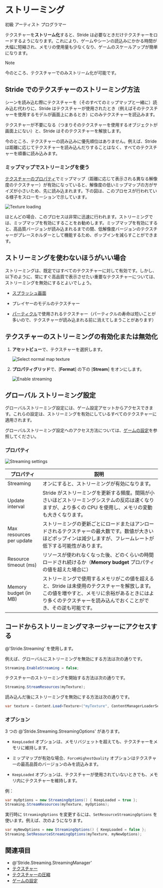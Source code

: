 # ストリーミング
<!--
# Streaming
-->

<span class="badge text-bg-primary">初級</span>
<span class="badge text-bg-success">アーティスト</span>
<span class="badge text-bg-success">プログラマー</span>
<!--
<span class="badge text-bg-primary">Beginner</span>
<span class="badge text-bg-success">Artist</span>
<span class="badge text-bg-success">Programmer</span>
-->

テクスチャーを**ストリーム化**すると、Stride は必要なときだけテクスチャーをロードするようになります。これにより、ゲームやシーンの読込みにかかる時間が大幅に短縮され、メモリの使用量も少なくなり、ゲームのスケールアップが簡単になります。
<!--
When you **stream** textures, Stride only loads them when they're needed. This significantly decreases the time it takes to load a game or scene, uses less memory, and makes your game easier to scale.
-->

>[!Note]
>今のところ、テクスチャーでのみストリーム化が可能です。

<!--
>[!Note]
>Currently, only textures can be streamed.
-->

## Stride でのテクスチャーのストリーミング方法
<!--
## How Stride streams textures
-->

シーンを読み込む際にテクスチャーを（そのすべてのミップマップと一緒に）読み込む代わりに、Stride はテクスチャーが使用されたとき（例えばそのテクスチャーを使用するモデルが画面上にあるとき）にのみテクスチャーを読込みます。
<!--
Instead of loading a texture when Stride loads the scene (with all its mipmaps), Stride only loads it when it's used (eg a model using the texture is onscreen). 
-->

テクスチャーが不要になる（つまりそのテクスチャーを使用するオブジェクトが画面上にない）と、Stride はそのテクスチャーを解放します。
<!--
When the texture is no longer needed (ie no objects that use the texture are onscreen), Stride unloads it.
-->

今のところ、テクスチャーの読み込みに優先順位はありません。例えば、Stride は距離に応じてテクスチャーを読み込んだりすることはなく、すべてのテクスチャーを順番に読み込みます。
<!--
Currently, there's no loading priority for textures. For example, Stride doesn't load textures based on distance; instead, Stride loads them all in sequence.
-->

### ミップマップでストリーミングを使う
<!--
### Using streaming with mipmaps
-->

[テクスチャーのプロパティ](index.md)でミップマップ（距離に応じて表示される異なる解像度のテクスチャー）が有効になっていると、解像度の低いミップマップの方がサイズが小さいため、先に読み込まれます。下の図は、このプロセスが行われている様子をスローモーションで示しています。
<!--
If mipmaps (different-resolution versions of textures displayed at different distances) are enabled in the [texture properties](index.md), the lower-resolution mipmaps load first, as they're smaller in size. The gif below shows this process happening in slow motion.
-->

![Texture loading](media/loading-texture.gif)

ほとんどの場合、このプロセスは非常に迅速に行われます。ストリーミングでは、ミップマップを有効にすることをお勧めします。ミップマップを有効にすると、高品質バージョンが読み込まれるまでの間、低解像度バージョンのテクスチャーがプレースホルダーとして機能するため、ポップインを減らすことができます。
<!--
In most situations, the process is very quick. We recommend you enable mipmaps for streaming as it means lower-resolution versions of textures act as placeholders until the higher-quality versions can load, reducing pop-in.
-->

## ストリーミングを使わないほうがいい場合
<!--
## When **not** to use streaming
-->

ストリーミングは、既定ではすべてのテクスチャーに対して有効です。しかし、以下のように、常にすぐ高品質で表示させたい重要なテクスチャーについては、ストリーミングを無効にするとよいでしょう。
<!--
Streaming is enabled by default for all textures. You might want to disable streaming on important textures you always want to display immediately and in high quality, such as:
-->

* [スプラッシュ画面](../../game-studio/splash-screen.md)

* プレイヤーのモデルのテクスチャー

* [パーティクル](../../particles/index.md)で使用されるテクスチャー（パーティクルの寿命は短いことが多いので、テクスチャーが読み込まれる前に消えてしまうことがあります）

<!--
* [splash screens](../../game-studio/splash-screen.md)

* textures on player models

* textures used in [particles](../../particles/index.md) (particles often have a short lifespan, so might disappear before the texture loads)
-->

## テクスチャーのストリーミングの有効化または無効化
<!--
## Enable or disable streaming on a texture
-->

1. **アセットビュー**で、テクスチャーを選択します。

    ![Select normal map texture](media/select-texture.png)

2. **プロパティグリッド**で、[**Format**] の下の [**Stream**] をオンにします。

    ![Enable streaming](media/enable-streaming.png)

<!--
1. In the **Asset View**, select the texture.

    ![Select normal map texture](media/select-texture.png)

2. In the **Property Grid**, under **Format**, use the **Stream** check box.

    ![Enable streaming](media/enable-streaming.png)
-->

## グローバル ストリーミング設定
<!--
## Global streaming settings
-->

グローバルストリーミング設定には、ゲーム設定アセットからアクセスできます。これらの設定は、ストリーミングを有効にしているすべてのテクスチャーに適用されます。
<!--
You can access the global streaming settings in the Game Settings asset. These settings apply to all textures that have streaming enabled.
-->

グローバルストリーミング設定へのアクセス方法については、[ゲームの設定](../../game-studio/game-settings.md)を参照してください。
<!--
For instructions about how to access the global streaming settings, see the [Game Settings](../../game-studio/game-settings.md) page.
-->

### プロパティ
<!--
### Properties
-->

![Streaming settings](../../game-studio/media/streaming-settings.png)

| プロパティ            | 説明
|----------------------|------------
| Streaming            | オンにすると、ストリーミングが有効になります。
| Update interval | Stride がストリーミングを更新する頻度。間隔が小さいほどストリーミングシステムの反応は速くなりますが、より多くの CPU を使用し、メモリの変動も大きくなります。
| Max resources per update | ストリーミングの更新ごとにロードまたはアンロードされるテクスチャーの最大数です。数値が大きいほどポップインは減少しますが、フレームレートが低下する可能性があります。
| Resource timeout (ms)| リソースが使われなくなった後、どのくらいの時間ロードされ続けるか（**Memory budget** プロパティの値を超えた場合に）
| Memory budget (in MB) | ストリーミングで使用するメモリがこの値を超えると、Stride は未使用のテクスチャーを解放します。この値を増やすと、メモリに余裕があるときにはより多くのテクスチャーを読み込んでおくことができ、その逆も可能です。

<!--
| Property             | Description
|----------------------|------------
| Streaming            | Enable streaming
| Update interval | How frequently Stride updates the streaming. Smaller intervals mean the streaming system reacts faster, but use more CPU and cause more memory fluctuations.
| Max resources per update | The maximum number of textures loaded or unloaded per streaming update. Higher numbers reduce pop-in but might slow down the framerate.
| Resource timeout (ms)| How long resources stay loaded after they're no longer used (when the **memory budget** is exceeded)
| Memory budget (in MB) | When the memory used by streaming exceeds this budget, Stride unloads unused textures. You can increase this to keep more textures loaded when you have memory to spare, and vice versa.
-->

## コードからストリーミングマネージャーにアクセスする
<!--
## Access the streaming manager in code
-->

@'Stride.Streaming' を使用します。
<!--
Use [Streaming](xref:Stride.Streaming).
-->

例えば、グローバルにストリーミングを無効にする方法は次の通りです。
<!--
For example, to disable streaming globally, use:
-->

```cs
Streaming.EnableStreaming = false;
```

テクスチャーのストリーミングを開始する方法は次の通りです。
<!--
To start streaming a texture:
-->

```cs
Streaming.StreamResources(myTexture);
```

読み込んだ後にストリーミングを無効にする方法は次の通りです。
<!--
To disable streaming at load time:
-->

```cs
var texture = Content.Load<Texture>("myTexture", ContentManagerLoaderSettings.StreamingDisabled);
```

### オプション
<!--
### Options
-->

3 つの @'Stride.Streaming.StreamingOptions' があります。
<!--
There are three [StreamingOptions](xref:Stride.Streaming.StreamingOptions):
-->

* `KeepLoaded` オプションは、メモリバジェットを超えても、テクスチャーをメモリに維持します。

* ミップマップが有効な場合、`ForceHighestQuality` オプションはテクスチャーの最高品質のバージョンのみを読込みます。

* `KeepLoaded` オプションは、テクスチャーが使用されていないときでも、メモリ内にテクスチャーを維持します。

<!--
* The `KeepLoaded` option keeps the texture in memory even when the memory budget is exceeded.

* If mipmaps are enabled, the `ForceHighestQuality` option loads only the highest-quality version of the texture.

* The `KeepLoaded` option keeps the texture in memory even when it's not used.
-->

例：
<!--
For example:
-->

```cs
var myOptions = new StreamingOptions() { KeepLoaded = true };
Streaming.StreamResources(myTexture, myOptions);
```

実行時に `StreamingOptions` を変更するには、`SetResourceStreamingOptions` を使います。例えば、次のようになります。
<!--
To change the `StreamingOptions` at runtime, use `SetResourceStreamingOptions`. For example:
-->

```cs
var myNewOptions = new StreamingOptions() { KeepLoaded = false };
Streaming.SetResourceStreamingOptions(myTexture, myNewOptions);
```

## 関連項目
<!--
## See also
-->

* @'Stride.Streaming.StreamingManager'
* [テクスチャー](index.md)
* [テクスチャーの圧縮](compression.md)
* [ゲームの設定](../../game-studio/game-settings.md)

<!--
* [StreamingManager API](xref:Stride.Streaming.StreamingManager)
* [Textures index](index.md)
* [Texture compression](compression.md)
* [Game Settings](../../game-studio/game-settings.md)
-->
